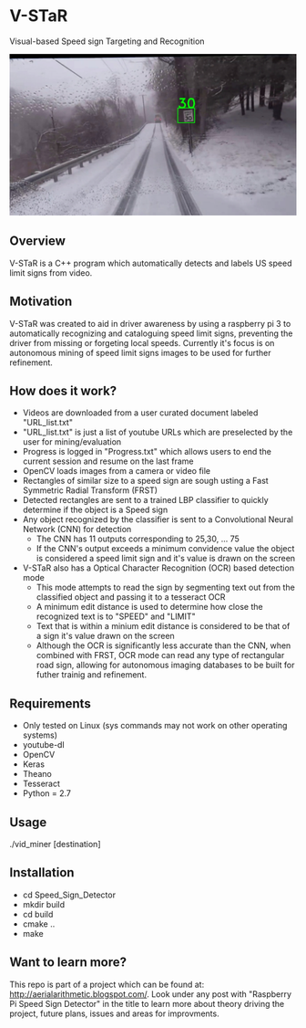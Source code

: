 # V-STaR
Visual-based Speed sign Targeting and Recognition

![alt tag](https://github.com/jchrismer/V-STaR/blob/master/GitHubDemoImg.jpg)

## Overview
V-STaR is a C++ program which automatically detects and labels US speed limit signs from video. 

## Motivation
V-STaR was created to aid in driver awareness by using a raspberry pi 3 to automatically recognizing and cataloguing speed limit signs, preventing the driver from missing or forgeting local speeds. Currently it's focus is on autonomous mining of speed limit signs images to be used for further refinement.

## How does it work?
- Videos are downloaded from a user curated document labeled "URL_list.txt"
- "URL_list.txt" is just a list of youtube URLs which are preselected by the user for mining/evaluation
- Progress is logged in "Progress.txt" which allows users to end the current session and resume on the last frame
- OpenCV loads images from a camera or video file
- Rectangles of similar size to a speed sign are sough usting a Fast Symmetric Radial Transform (FRST)
- Detected rectangles are sent to a trained LBP classifier to quickly determine if the object is a Speed sign
- Any object recognized by the classifier is sent to a Convolutional Neural Network (CNN) for detection
  - The CNN has 11 outputs corresponding to 25,30, ... 75
  - If the CNN's output exceeds a minimum convidence value the object is considered a speed limit sign and it's value is drawn on the screen
- V-STaR also has a Optical Character Recognition (OCR) based detection mode
  - This mode attempts to read the sign by segmenting text out from the classified object and passing it to a tesseract OCR
  - A minimum edit distance is used to determine how close the recognized text is to "SPEED" and "LIMIT"
  - Text that is within a minium edit distance is considered to be that of a sign it's value drawn on the screen
  - Although the OCR is significantly less accurate than the CNN, when combined with FRST, OCR mode can read any type of rectangular road sign, allowing for autonomous imaging databases to be built for futher trainig and refinement.
  
## Requirements
- Only tested on Linux (sys commands may not work on other operating systems)
- youtube-dl
- OpenCV
- Keras
- Theano
- Tesseract
- Python = 2.7

## Usage
./vid_miner [destination]

## Installation
- cd Speed_Sign_Detector
- mkdir build
- cd build
- cmake ..
- make

## Want to learn more?
This repo is part of a project which can be found at: http://aerialarithmetic.blogspot.com/. Look under any post with "Raspberry Pi Speed Sign Detector" in the title to learn more about theory driving the project, future plans, issues and areas for improvments.
